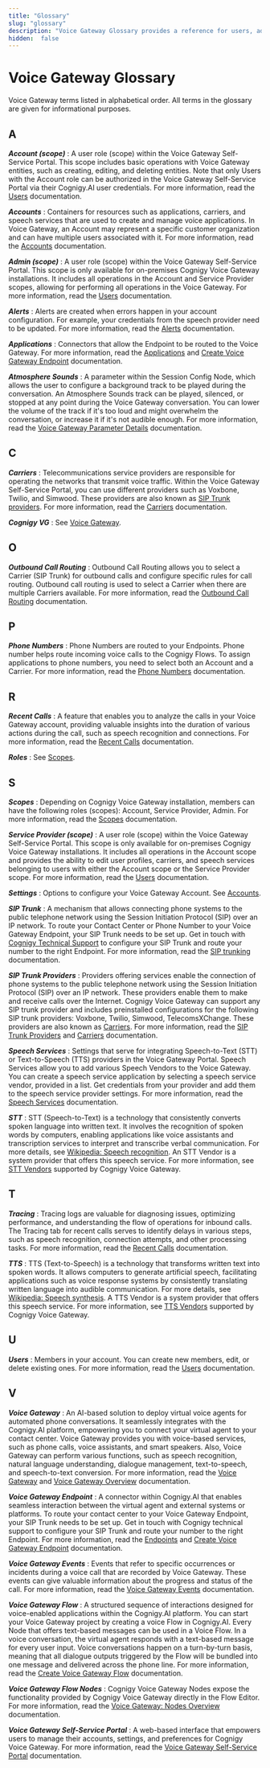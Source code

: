 ```yaml
---
title: "Glossary"
slug: "glossary"
description: "Voice Gateway Glossary provides a reference for users, administrators, and anyone involved in the operation or understanding of Voice Gateway software and practices."
hidden:  false
---
```


# Voice Gateway Glossary

Voice Gateway terms listed in alphabetical order. All terms in the glossary are given for informational purposes.

## A

_**Account (scope)**_
: A user role (scope) within the Voice Gateway Self-Service Portal. This scope includes basic operations with Voice Gateway entities, such as creating, editing, and deleting entities. Note that only Users with the Account role can be authorized in the Voice Gateway Self-Service Portal via their Cognigy.AI user credentials.
For more information, read the [Users](webapp/users.md#account) documentation.

_**Accounts**_
: Containers for resources such as applications, carriers, and speech services that are used to create and manage voice applications.
In Voice Gateway, an Account may represent a specific customer organization and can have multiple users associated with it. For more information, read the [Accounts](webapp/accounts.md) documentation.

_**Admin (scope)**_
: A user role (scope) within the Voice Gateway Self-Service Portal. This scope is only available for on-premises Cognigy Voice Gateway installations. It includes all operations in the Account and Service Provider scopes, allowing for performing all operations in the Voice Gateway. For more information, read the [Users](webapp/users.md#admin) documentation.

_**Alerts**_
: Alerts are created when errors happen in your account configuration. For example, your credentials from the speech provider need to be updated. For more information, read the [Alerts](webapp/alerts.md) documentation.

_**Applications**_
: Connectors that allow the Endpoint to be routed to the Voice Gateway. For more information, read the [Applications](webapp/applications.md) and [Create Voice Gateway Endpoint](getting-started.md#create-a-voice-gateway-endpoint) documentation.

_**Atmosphere Sounds**_
: A parameter within the Session Config Node, which allows the user to configure a background track to be played during the conversation. An Atmosphere Sounds track can be played, silenced, or stopped at any point during the Voice Gateway conversation. You can lower the volume of the track if it's too loud and might overwhelm the conversation, or increase it if it's not audible enough. For more information, read the [Voice Gateway Parameter Details](../ai/build/node-reference/voice/voice-gateway/parameter-details.md) documentation.

## C

_**Carriers**_
: Telecommunications service providers are responsible for operating the networks that transmit voice traffic. Within the Voice Gateway Self-Service Portal, you can use different providers such as Voxbone, Twilio, and Simwood. These providers are also known as [SIP Trunk providers](#s). For more information, read the [Carriers](webapp/carriers.md) documentation.

_**Cognigy VG**_
: See [Voice Gateway](#V).

## O

_**Outbound Call Routing**_
: Outbound Call Routing allows you to select a Carrier (SIP Trunk) for outbound calls and configure specific rules for call routing. Outbound call routing is used to select a Carrier when there are multiple Carriers available. For more information, read the [Outbound Call Routing](webapp/outbound-call-routing.md) documentation.

## P

_**Phone Numbers**_
: Phone Numbers are routed to your Endpoints. Phone number helps route incoming voice calls to the Cognigy Flows. To assign applications to phone numbers, you need to select both an Account and a Carrier. For more information, read the [Phone Numbers](webapp/phone-numbers.md) documentation.

## R

_**Recent Calls**_
: A feature that enables you to analyze the calls in your Voice Gateway account, providing valuable insights into the duration of various actions during the call, such as speech recognition and connections. For more information, read the [Recent Calls](webapp/recent-calls.md) documentation.

_**Roles**_
: See [Scopes](#S).

## S

_**Scopes**_
: Depending on Cognigy Voice Gateway installation, members can have the following roles (scopes): Account, Service Provider, Admin. For more information, read the [Scopes](webapp/users.md#scopes) documentation.

_**Service Provider (scope)**_
:  A user role (scope) within the Voice Gateway Self-Service Portal. This scope is only available for on-premises Cognigy Voice Gateway installations. It includes all operations in the Account scope and provides the ability to edit user profiles, carriers, and speech services belonging to users with either the Account scope or the Service Provider scope. For more information, read the [Users](webapp/users.md#service-provider) documentation.

_**Settings**_
: Options to configure your Voice Gateway Account. See [Accounts](#A).

_**SIP Trunk**_
: A mechanism that allows connecting phone systems to the public telephone network using the Session Initiation Protocol (SIP) over an IP network. To route your Contact Center or Phone Number to your Voice Gateway Endpoint, your SIP Trunk needs to be set up. Get in touch with [Cognigy Technical Support](../help/get-help.md) to configure your SIP Trunk and route your number to the right Endpoint. For more information, read the [SIP trunking](https://en.wikipedia.org/wiki/SIP_trunking) documentation.

_**SIP Trunk Providers**_
: Providers offering services enable the connection of phone systems to the public telephone network
using the Session Initiation Protocol
(SIP) over an IP network.
These providers enable them to make and receive calls over the Internet.
Cognigy Voice Gateway can support any SIP trunk provider
and includes preinstalled configurations for the following SIP trunk providers:
Voxbone, Twilio, Simwood, TelecomsXChange.
These providers are also known as [Carriers](#c). For more information, read the [SIP Trunk Providers](references/sip-trunk-providers.md) and [Carriers](webapp/carriers.md) documentation.

_**Speech Services**_
: Settings that serve for integrating Speech-to-Text (STT) or Text-to-Speech (TTS) providers in the Voice Gateway Portal. Speech Services allow you to add various Speech Vendors to the Voice Gateway. You can create a speech service application by selecting a speech service vendor, provided in a list. Get credentials from your provider and add them to the speech service provider settings. For more information, read the [Speech Services](webapp/speech-services.md) documentation.

_**STT**_
: STT (Speech-to-Text) is a technology that consistently converts spoken language into written text. It involves the recognition of spoken words by computers, enabling applications like voice assistants and transcription services to interpret and transcribe verbal communication. For more details, see [Wikipedia: Speech recognition](https://en.wikipedia.org/wiki/Speech_recognition). An STT Vendor is a system provider that offers this speech service. For more information, see [STT Vendors](references/tts-and-stt-vendors.md) supported by Cognigy Voice Gateway.

## T

_**Tracing**_
: Tracing logs are valuable for diagnosing issues, optimizing performance, and understanding the flow of operations for inbound calls. The Tracing tab for recent calls serves to identify delays in various steps, such as speech recognition, connection attempts, and other processing tasks. For more information, read the [Recent Calls](webapp/recent-calls.md) documentation.

_**TTS**_
: TTS (Text-to-Speech) is a technology that transforms written text into spoken words. It allows computers to generate artificial speech, facilitating applications such as voice response systems by consistently translating written language into audible communication. For more details, see [Wikipedia: Speech synthesis](https://en.wikipedia.org/wiki/Speech_synthesis). A TTS Vendor is a system provider that offers this speech service. For more information, see [TTS Vendors](references/tts-and-stt-vendors.md) supported by Cognigy Voice Gateway.

## U

_**Users**_
: Members in your account. You can create new members, edit, or delete existing ones. For more information, read the [Users](webapp/users.md) documentation.

## V

_**Voice Gateway**_
: An AI-based solution to deploy virtual voice agents for automated phone conversations. It seamlessly integrates with the Cognigy.AI platform, empowering you to connect your virtual agent to your contact center. Voice Gateway provides you with voice-based services, such as phone calls, voice assistants, and smart speakers. Also, Voice Gateway can perform various functions, such as speech recognition, natural language understanding, dialogue management, text-to-speech, and speech-to-text conversion. For more information, read the [Voice Gateway](../ai/deploy/endpoint-reference/voice-gateway.md) and [Voice Gateway Overview](overview.md) documentation.

_**Voice Gateway Endpoint**_
: A connector within Cognigy.AI that enables seamless interaction between the virtual agent and external systems or platforms. To route your contact center to your Voice Gateway Endpoint, your SIP Trunk needs to be set up. Get in touch with Cognigy technical support to configure your SIP Trunk and route your number to the right Endpoint. For more information, read the [Endpoints](../ai/deploy/endpoints/overview.md) and [Create Voice Gateway Endpoint](getting-started.md#create-a-voice-gateway-endpoint) documentation.

_**Voice Gateway Events**_
: Events that refer to specific occurrences or incidents during a voice call that are recorded by Voice Gateway. These events can give valuable information about the progress and status of the call. For more information, read the [Voice Gateway Events](references/events/overview.md) documentation.

_**Voice Gateway Flow**_
: A structured sequence of interactions designed for voice-enabled applications within the Cognigy.AI platform.
You can start your Voice Gateway project by creating a voice Flow in Cognigy.AI.
Every Node that offers text-based messages can be used in a Voice Flow.
In a voice conversation, the virtual agent responds with a text-based message for every user input.
Voice conversations happen on a turn-by-turn basis, meaning that all dialogue outputs triggered by the Flow will be bundled into one message and delivered across the phone line.
For more information, read the [Create Voice Gateway Flow](getting-started.md#create-a-voice-gateway-flow) documentation.

_**Voice Gateway Flow Nodes**_
: Cognigy Voice Gateway Nodes expose the functionality provided by Cognigy Voice Gateway directly in the Flow Editor. For more information, read the [Voice Gateway: Nodes Overview](../ai/build/node-reference/voice/voice-gateway/overview.md) documentation.

_**Voice Gateway Self-Service Portal**_
: A web-based interface that empowers users to manage their accounts, settings, and preferences for Cognigy Voice Gateway. For more information, read the [Voice Gateway Self-Service Portal](webapp/overview.md) documentation.